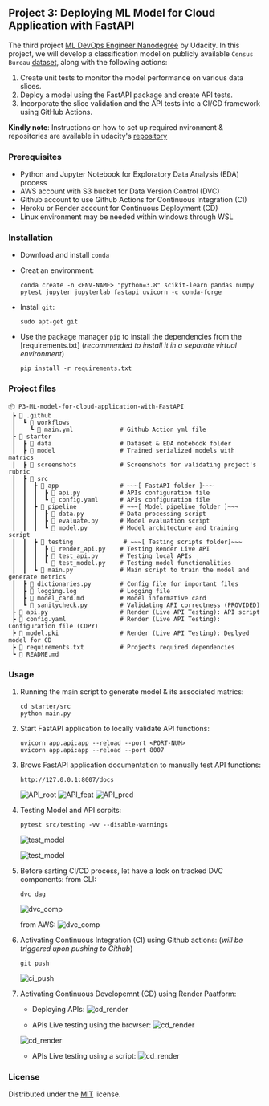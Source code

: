 ## Project 3: Deploying ML Model for Cloud Application with FastAPI
The third project [ML DevOps Engineer Nanodegree](https://www.udacity.com/course/machine-learning-dev-ops-engineer-nanodegree--nd0821) by Udacity. In this project, we will develop a classification model on publicly available `Census Bureau` [dataset](https://archive.ics.uci.edu/dataset/20/census+income), along with the following actions:
1. Create unit tests to monitor the model performance on various data slices. 
2. Deploy a model using the FastAPI package and create API tests. 
3. Incorporate the slice validation and the API tests into a CI/CD framework using GitHub Actions.

**Kindly note**: Instructions on how to set up required nvironment & repositories are available in udacity's [repository](https://github.com/udacity/nd0821-c3-starter-code/tree/master/starter)


### Prerequisites
* Python and Jupyter Notebook for Exploratory Data Analysis (EDA) process
* AWS account with S3 bucket for Data Version Control (DVC)
* Github account to use Github Actions for Continuous Integration (CI)
* Heroku or Render account for Continuous Deployment (CD)
* Linux environment may be needed within windows through WSL

### Installation
* Download and install `conda`
* Creat an environment:
    ```
    conda create -n <ENV-NAME> "python=3.8" scikit-learn pandas numpy pytest jupyter jupyterlab fastapi uvicorn -c conda-forge 
    ```
* Install `git`:
    ```
    sudo apt-get git
    ```

* Use the package manager `pip` to install the dependencies from the [requirements.txt] (_recommended to install it in a separate virtual environment_)
    ```
    pip install -r requirements.txt
    ```


### Project files
```
📦 P3-ML-model-for-cloud-application-with-FastAPI
 ┣ 📂 .github
 ┃  ┗ 📂 workflows
 ┃    ┗ 📜 main.yml             # Github Action yml file
 ┣ 📂 starter
 ┃  ┣ 📂 data                   # Dataset & EDA notebook folder
 ┃  ┣ 📂 model                  # Trained serialized models with matrics
 ┃  ┣ 📂 screenshots            # Screenshots for validating project's rubric
 ┃  ┣ 📂 src                
 ┃  ┃  ┣ 📂 app                 # ~~~[ FastAPI folder ]~~~
 ┃  ┃  ┃  ┣ 📜 api.py           # APIs configuration file
 ┃  ┃  ┃  ┗ 📜 config.yaml      # APIs configuration file
 ┃  ┃  ┣ 📂 pipeline            # ~~~[ Model pipeline folder ]~~~
 ┃  ┃  ┃  ┣ 📜 data.py          # Data processing script
 ┃  ┃  ┃  ┣ 📜 evaluate.py      # Model evaluation script
 ┃  ┃  ┃  ┗ 📜 model.py         # Model architecture and training script
 ┃  ┃  ┣ 📂 testing              # ~~~[ Testing scripts folder]~~~
 ┃  ┃  ┃  ┣ 📜 render_api.py    # Testing Render Live API
 ┃  ┃  ┃  ┣ 📜 test_api.py      # Testing local APIs
 ┃  ┃  ┃  ┗ 📜 test_model.py    # Testing model functionalities
 ┃  ┃  ┗ 📜 main.py             # Main script to train the model and generate metrics
 ┃  ┣ 📜 dictionaries.py        # Config file for important files 
 ┃  ┣ 📜 logging.log            # Logging file
 ┃  ┣ 📜 model_card.md          # Model informative card 
 ┃  ┗ 📜 sanitycheck.py         # Validating API correctness (PROVIDED)
 ┣ 📜 api.py                    # Render (Live API Testing): API script
 ┣ 📜 config.yaml               # Render (Live API Testing): Configuration file (COPY)
 ┣ 📜 model.pki                 # Render (Live API Testing): Deplyed model for CD
 ┣ 📜 requirements.txt          # Projects required dependencies           
 ┗ 📜 README.md   
```

### Usage
1. Running the main script to generate model & its associated matrics:
    ```
    cd starter/src
    python main.py
    ```
2. Start FastAPI application to locally validate API functions: 
    ```
    uvicorn app.api:app --reload --port <PORT-NUM>
    uvicorn app.api:app --reload --port 8007
    ```

3. Brows FastAPI application documentation to manually test API functions:
    ```
    http://127.0.0.1:8007/docs
    ```
    ![API_root](starter/screenshots/FastAPI%20Docs%20-%201.%20Root.png "Root Access")
    ![API_feat](starter/screenshots/FastAPI%20Docs%20-%202.%20Features.png "Features")
    ![API_pred](starter/screenshots/FastAPI%20Docs%20-%203.%20Prediction%20class%5B1%5D.png "Prediction")


4. Testing Model and API scrpits:
    ```
    pytest src/testing -vv --disable-warnings 
    ```
    ![test_model](starter/screenshots/Pytest%20Results%20%5BModel%20%2B%20API%5D.png "Testing Model")

    ![test_model](starter/screenshots/APIs%20Sanity%20Check.png "Testing Model")


5. Before sarting CI/CD process, let have a look on tracked DVC components:
    from CLI:
    ```
    dvc dag
    ```
    ![dvc_comp](starter/screenshots/DVC%20Directed%20Acyclic%20Graph%20(DAG)%20.png "DVC Components")

    from AWS:
    ![dvc_comp](starter/screenshots/DVC%20Directed%20Acyclic%20Graph%20(DAG)%20%20-%20AWS.png "DVC Components")


6. Activating Continuous Integration (CI) using Github actions: (_will be triggered upon pushing to Github_)

    ```
    git push
    ```
    ![ci_push](starter/screenshots/continuous_integration.png "Github Actions")

7. Activating Continuous Developemnt (CD) using Render Paatform:

    * Deploying APIs:
    ![cd_render](starter/screenshots/API%20Live%20Test%20-%201.%20Render%20Deployment.png "Render Platform")

    * APIs Live testing using the browser:
    ![cd_render](starter/screenshots/API%20Live%20Test%20-%203.%20Greetings%20.png "Render Platform")

    ![cd_render](starter/screenshots/API%20Live%20Test%20-%204.%20Features%20Details%20.png "Render Platform")

    * APIs Live testing using a script:
    ![cd_render](starter/screenshots/API%20Live%20Test%20-%202.%20Render%20script%20.png "Render Platform")


### License

Distributed under the [MIT](https://choosealicense.com/licenses/mit/) license. 
